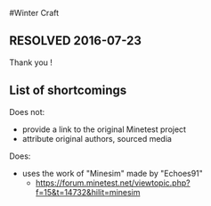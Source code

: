 #Winter Craft

## RESOLVED 2016-07-23

Thank you <WC Author> !

## List of shortcomings

Does not:

* provide a link to the original Minetest project
* attribute original authors, sourced media

Does:

* uses the work of "Minesim" made by "Echoes91"
	* https://forum.minetest.net/viewtopic.php?f=15&t=14732&hilit=minesim
